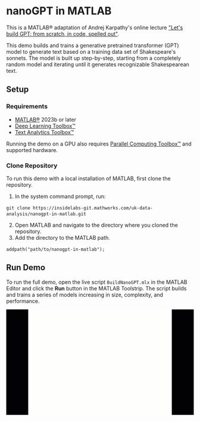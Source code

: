 # nanoGPT in MATLAB

This is a MATLAB® adaptation of Andrej Karpathy's online lecture ["Let's build GPT: from scratch, in code, spelled out"](https://www.youtube.com/watch?v=kCc8FmEb1nY&ab_channel=AndrejKarpathy).

This demo builds and trains a generative pretrained transformer (GPT) model to generate text based on a training data set of Shakespeare's sonnets. The model is built up step-by-step, starting from a completely random model and iterating until it generates recognizable Shakespearean text.

## Setup
### Requirements
* [MATLAB®](https://www.mathworks.com) 2023b or later
* [Deep Learning Toolbox™](https://www.mathworks.com/products/deep-learning.html)
* [Text Analytics Toolbox™](https://www.mathworks.com/products/text-analytics.html)

Running the demo on a GPU also requires [Parallel Computing Toolbox™](https://www.mathworks.com/products/parallel-computing.html) and supported hardware.

### Clone Repository
To run this demo with a local installation of MATLAB, first clone the repository.
1. In the system command prompt, run:
```
git clone https://insidelabs-git.mathworks.com/uk-data-analysis/nanogpt-in-matlab.git
```
2. Open MATLAB and navigate to the directory where you cloned the repository.
3. Add the directory to the MATLAB path.
```
addpath("path/to/nanogpt-in-matlab");
```

## Run Demo
To run the full demo, open the live script `BuildNanoGPT.mlx` in the MATLAB Editor and click the **Run** button in the MATLAB Toolstrip. The script builds and trains a series of models increasing in size, complexity, and performance.

![Text generated by nanoGPT model](nanoGPTGif.gif)
